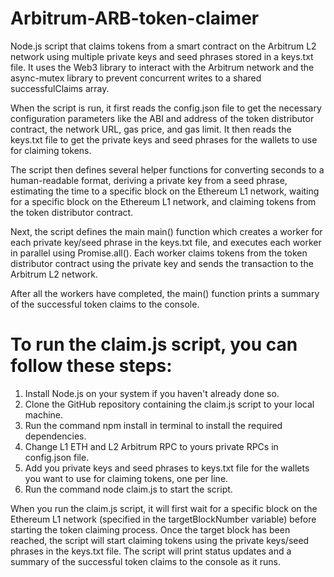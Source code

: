# Arbitrum-ARB-token-claimer
Node.js script that claims tokens from a smart contract on the Arbitrum L2 network using multiple private keys and seed phrases stored in a keys.txt file. It uses the Web3 library to interact with the Arbitrum network and the async-mutex library to prevent concurrent writes to a shared successfulClaims array.

When the script is run, it first reads the config.json file to get the necessary configuration parameters like the ABI and address of the token distributor contract, the network URL, gas price, and gas limit. It then reads the keys.txt file to get the private keys and seed phrases for the wallets to use for claiming tokens.

The script then defines several helper functions for converting seconds to a human-readable format, deriving a private key from a seed phrase, estimating the time to a specific block on the Ethereum L1 network, waiting for a specific block on the Ethereum L1 network, and claiming tokens from the token distributor contract.

Next, the script defines the main main() function which creates a worker for each private key/seed phrase in the keys.txt file, and executes each worker in parallel using Promise.all(). Each worker claims tokens from the token distributor contract using the private key and sends the transaction to the Arbitrum L2 network.

After all the workers have completed, the main() function prints a summary of the successful token claims to the console.

# To run the claim.js script, you can follow these steps:

1. Install Node.js on your system if you haven't already done so.
2. Clone the GitHub repository containing the claim.js script to your local machine.
4. Run the command npm install in terminal to install the required dependencies.
5. Change L1 ETH and L2 Arbitrum RPC to yours private RPCs in config.json file.
6. Add you private keys and seed phrases to keys.txt file for the wallets you want to use for claiming tokens, one per line.
7. Run the command node claim.js to start the script.

When you run the claim.js script, it will first wait for a specific block on the Ethereum L1 network (specified in the targetBlockNumber variable) before starting the token claiming process. Once the target block has been reached, the script will start claiming tokens using the private keys/seed phrases in the keys.txt file. The script will print status updates and a summary of the successful token claims to the console as it runs.
